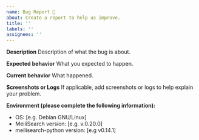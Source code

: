 ```yaml
---
name: Bug Report 🐞
about: Create a report to help us improve.
title: ''
labels: ''
assignees: ''
---
```


<!-- This is not an exhaustive model but a help. No step is mandatory. -->

**Description**
Description of what the bug is about.

**Expected behavior**
What you expected to happen.

**Current behavior**
What happened.

**Screenshots or Logs**
If applicable, add screenshots or logs to help explain your problem.

**Environment (please complete the following information):**
 - OS: [e.g. Debian GNU/Linux]
 - MeiliSearch version: [e.g. v.0.20.0]
 - meilisearch-python version: [e.g v0.14.1]
